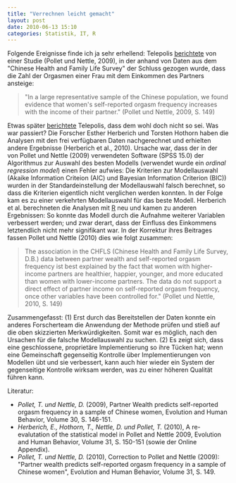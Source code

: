 ```yaml
---
title: "Verrechnen leicht gemacht"
layout: post
date: 2010-06-13 15:10
categories: Statistik, IT, R
---
```


Folgende Ereignisse finde ich ja sehr erhellend: Telepolis
[berichtete](http://www.heise.de/tp/blogs/3/121897) von einer Studie
(Pollet und Nettle, 2009), in der anhand von Daten aus dem "Chinese
Health and Family Life Survey" der Schluss gezogen wurde, dass die Zahl
der Orgasmen einer Frau mit dem Einkommen des Partners ansteige:

> "In a large representative sample of the Chinese population, we found
> evidence that women's self-reported orgasm frequency increases with
> the income of their partner." (Pollet und Nettle, 2009, S. 149)

Etwas später [berichtete](http://www.heise.de/tp/blogs/3/147390)
Telepolis, dass dem wohl doch nicht so sei. Was war passiert? Die
Forscher Esther Herberich und Torsten Hothorn haben die Analysen mit den
frei verfügbaren Daten nachgerechnet und erhielten andere Ergebnisse
(Herberich et al., 2010). Ursache war, dass der in der von Pollet und
Nettle (2009) verwendeten Software (SPSS 15.0) der Algorithmus zur
Auswahl des besten Modells (verwendet wurde ein *ordinal regression
model*) einen Fehler aufwies: Die Kriterien zur Modellauswahl (Akaike
Information Criteion (AIC) und Bayesian Information Criterion (BIC))
wurden in der Standardeinstellung der Modellauswahl falsch berechnet, so
dass die Kriterien eigentlich nicht verglichen werden konnten. In der
Folge kam es zu einer verkehrten Modellauswahl für das beste Modell.
Herberich et al. berechneten die Analysen mit
[R](http://www.r-project.org) neu und kamen zu anderen Ergebnissen: So
konnte das Modell durch die Aufnahme weiterer Variablen verbessert
werden; und zwar derart, dass der Einfluss des Einkommens letztendlich
nicht mehr signifikant war. In der Korrektur ihres Beitrages fassen
Pollet und Nettle (2010) dies wie folgt zusammen:

> The association in the CHFLS (Chinese Health and Family Life Survey,
> D.B.) data between partner wealth and self-reported orgasm frequency
> ist best explained by the fact that women with higher-income partners
> are healthier, happier, younger, and more educated than women with
> lower-income partners. The data do not support a direct effect of
> partner income on self-reported orgasm frequency, once other variables
> have been controlled for." (Pollet und Nettle, 2010, S. 149)

Zusammengefasst: (1) Erst durch das Bereitstellen der Daten konnte ein
anderes Forscherteam die Anwendung der Methode prüfen und stieß auf die
oben skizzierten Merkwürdigkeiten. Somit war es möglich, nach den
Ursachen für die falsche Modellauswahl zu suchen. (2) Es zeigt sich,
dass eine geschlossene, proprietäre Implementierung so ihre Tücken hat;
wenn eine Gemeinschaft gegenseitig Kontrolle über Implementierungen von
Modellen übt und sie verbessert, kann auch hier wieder ein System der
gegenseitige Kontrolle wirksam werden, was zu einer höheren Qualität
führen kann.

Literatur:

* *Pollet, T. und Nettle, D.* (2009), Partner Wealth predicts
self-reported orgasm frequency in a sample of Chinese women, Evolution
and Human Behavior, Volume 30, S. 146-151.
*  *Herberich, E., Hothorn, T., Nettle, D. und Pollet, T.* (2010), A
re-evalutation of the statistical model in Pollet and Nettle 2009,
Evolution and Human Behavior, Volume 31, S. 150-151 (sowie der Online
Appendix).
* *Pollet, T. und Nettle, D.* (2010), Correction to Pollet and Nettle (2009): "Partner wealth predicts self-reported orgasm frequency in a sample of Chinese women", Evolution and Human Behavior, Volume 31, S. 149.

